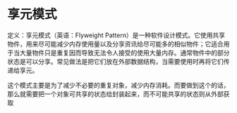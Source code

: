 # 享元模式

定义：享元模式（英语：Flyweight Pattern）是一种软件设计模式。它使用共享物件，用来尽可能减少内存使用量以及分享资讯给尽可能多的相似物件；它适合用于当大量物件只是重复因而导致无法令人接受的使用大量内存。通常物件中的部分状态是可以分享。常见做法是把它们放在外部数据结构，当需要使用时再将它们传递给享元。

这个模式主要是为了减少不必要的重复对象，减少内存消耗。而要做到这个的话，那么就需要把一个对象可共享的状态给封装起来，而不可能共享的状态则从外部获取